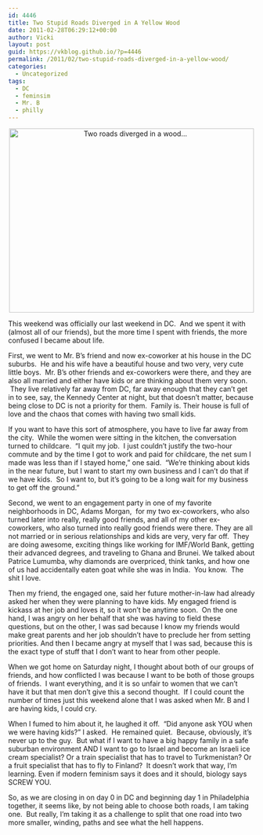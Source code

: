 ```yaml
---
id: 4446
title: Two Stupid Roads Diverged in A Yellow Wood
date: 2011-02-28T06:29:12+00:00
author: Vicki
layout: post
guid: https://vkblog.github.io/?p=4446
permalink: /2011/02/two-stupid-roads-diverged-in-a-yellow-wood/
categories:
  - Uncategorized
tags:
  - DC
  - feminsim
  - Mr. B
  - philly
---
```

<p style="text-align: center;">
  <a title="Two roads diverged in a wood... by aten, on Flickr" href="http://www.flickr.com/photos/92919222@N00/158214840/"><img class="aligncenter" src="http://farm1.static.flickr.com/58/158214840_563cb081eb.jpg" alt="Two roads diverged in a wood..." width="500" height="375" /></a>
</p>

This weekend was officially our last weekend in DC.  And we spent it with (almost all of our friends), but the more time I spent with friends, the more confused I became about life.

First, we went to Mr. B&#8217;s friend and now ex-coworker at his house in the DC suburbs.  He and his wife have a beautiful house and two very, very cute little boys.  Mr. B&#8217;s other friends and ex-coworkers were there, and they are also all married and either have kids or are thinking about them very soon.  They live relatively far away from DC, far away enough that they can&#8217;t get in to see, say, the Kennedy Center at night, but that doesn&#8217;t matter, because being close to DC is not a priority for them.  Family is. Their house is full of love and the chaos that comes with having two small kids.

If you want to have this sort of atmosphere, you have to live far away from the city.  While the women were sitting in the kitchen, the conversation turned to childcare.  &#8220;I quit my job.  I just couldn&#8217;t justify the two-hour commute and by the time I got to work and paid for childcare, the net sum I made was less than if I stayed home,&#8221; one said.  &#8220;We&#8217;re thinking about kids in the near future, but I want to start my own business and I can&#8217;t do that if we have kids.  So I want to, but it&#8217;s going to be a long wait for my business to get off the ground.&#8221;

Second, we went to an engagement party in one of my favorite neighborhoods in DC, Adams Morgan,  for my two ex-coworkers, who also turned later into really, really good friends, and all of my other ex-coworkers, who also turned into really good friends were there. They are all not married or in serious relationships and kids are very, very far off.  They are doing awesome, exciting things like working for IMF/World Bank, getting their advanced degrees, and traveling to Ghana and Brunei. We talked about Patrice Lumumba, why diamonds are overpriced, think tanks, and how one of us had accidentally eaten goat while she was in India.  You know.  The shit I love.

Then my friend, the engaged one, said her future mother-in-law had already asked her when they were planning to have kids. My engaged friend is kickass at her job and loves it, so it won&#8217;t be anytime soon.  On the one hand, I was angry on her behalf that she was having to field these questions, but on the other, I was sad because I know my friends would make great parents and her job shouldn&#8217;t have to preclude her from setting priorities. And then I became angry at myself that I was sad, because this is the exact type of stuff that I don&#8217;t want to hear from other people.

When we got home on Saturday night, I thought about both of our groups of friends, and how conflicted I was because I want to be both of those groups of friends.  I want everything, and it is so unfair to women that we can&#8217;t have it but that men don&#8217;t give this a second thought.  If I could count the number of times just this weekend alone that I was asked when Mr. B and I are having kids, I could cry.

When I fumed to him about it, he laughed it off.  &#8220;Did anyone ask YOU when we were having kids?&#8221; I asked.  He remained quiet.  Because, obviously, it&#8217;s never up to the guy.  But what if I want to have a big happy family in a safe suburban environment AND I want to go to Israel and become an Israeli ice cream specialist? Or a train specialist that has to travel to Turkmenistan? Or a fruit specialist that has to fly to Finland?  It doesn&#8217;t work that way, I&#8217;m learning. Even if modern feminism says it does and it should, biology says SCREW YOU.

So, as we are closing in on day 0 in DC and beginning day 1 in Philadelphia together, it seems like, by not being able to choose both roads, I am taking one.  But really, I&#8217;m taking it as a challenge to split that one road into two more smaller, winding, paths and see what the hell happens.